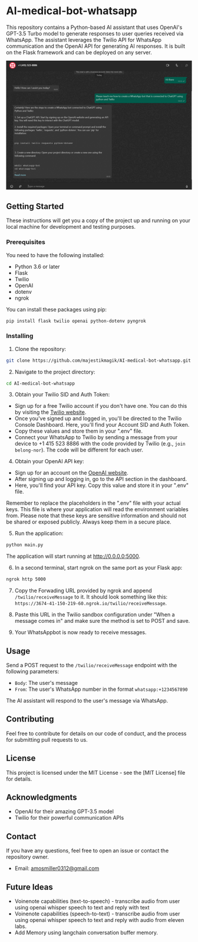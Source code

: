 # AI-medical-bot-whatsapp

This repository contains a Python-based AI assistant that uses OpenAI's GPT-3.5 Turbo model to generate responses to user queries received via WhatsApp. The assistant leverages the Twilio API for WhatsApp communication and the OpenAI API for generating AI responses. It is built on the Flask framework and can be deployed on any server.

![WhatsApp Bot](images/WhatsApp_Beta_2.png)


## Getting Started

These instructions will get you a copy of the project up and running on your local machine for development and testing purposes.

### Prerequisites

You need to have the following installed:
- Python 3.6 or later
- Flask
- Twilio
- OpenAI
- dotenv
- ngrok

You can install these packages using pip:
```bash
pip install flask twilio openai python-dotenv pyngrok
```

### Installing

1. Clone the repository:
```bash
git clone https://github.com/majestikmagik/AI-medical-bot-whatsapp.git
```

2. Navigate to the project directory:
```bash
cd AI-medical-bot-whatsapp
```

3. Obtain your Twilio SID and Auth Token:
- Sign up for a free Twilio account if you don't have one. You can do this by visiting the [Twilio website](https://www.twilio.com/try-twilio).
- Once you've signed up and logged in, you'll be directed to the Twilio Console Dashboard. Here, you'll find your Account SID and Auth Token. 
- Copy these values and store them in your ".env" file.
- Connect your WhatsApp to Twilio by sending a message from your device to +1 415 523 8886 with the code provided by Twilio (e.g., `join belong-nor`). The code will be different for each user.

4. Obtain your OpenAI API key:
- Sign up for an account on the [OpenAI website](https://beta.openai.com/signup/).
- After signing up and logging in, go to the API section in the dashboard.
- Here, you'll find your API key. Copy this value and store it in your ".env" file.

Remember to replace the placeholders in the ".env" file with your actual keys. This file is where your application will read the environment variables from. Please note that these keys are sensitive information and should not be shared or exposed publicly. Always keep them in a secure place.

5. Run the application:
```bash
python main.py
```

The application will start running at http://0.0.0.0:5000.

6. In a second terminal, start ngrok on the same port as your Flask app:
```bash
ngrok http 5000
```

7. Copy the Forwading URL provided by ngrok and append `/twilio/receiveMessage` to it. It should look something like this: `https://3674-41-150-219-60.ngrok.io/twilio/receiveMessage`.

8. Paste this URL in the Twilio sandbox configuration under "When a message comes in" and make sure the method is set to POST and save.

9. Your WhatsAppbot is now ready to receive messages.

## Usage

Send a POST request to the `/twilio/receiveMessage` endpoint with the following parameters:

- `Body`: The user's message
- `From`: The user's WhatsApp number in the format `whatsapp:+1234567890`

The AI assistant will respond to the user's message via WhatsApp.

## Contributing

Feel free to contribute for details on our code of conduct, and the process for submitting pull requests to us.

## License

This project is licensed under the MIT License - see the [MIT License] file for details.

## Acknowledgments

- OpenAI for their amazing GPT-3.5 model
- Twilio for their powerful communication APIs

## Contact

If you have any questions, feel free to open an issue or contact the repository owner.

- Email: amosmiller0312@gmail.com

## Future Ideas
- Voinenote capabilities (text-to-speech) - transcribe audio from user using openai whisper speech to text and reply with text
- Voinenote capabilities (speech-to-text) - transcribe audio from user using openai whisper speech to text and reply with audio from eleven labs.
- Add Memory using langchain conversation buffer memory.